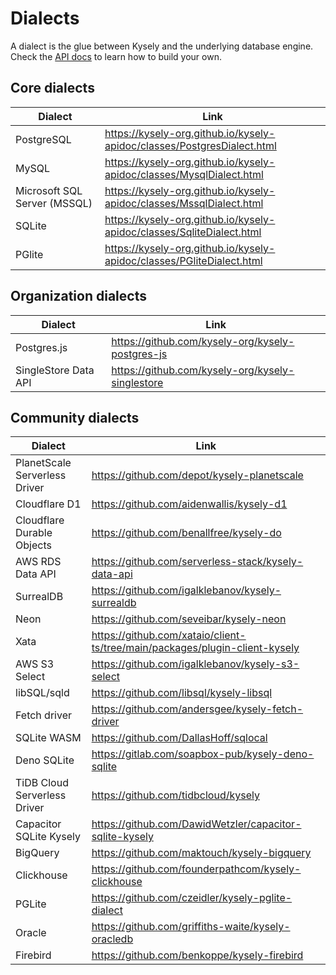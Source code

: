 # Dialects

A dialect is the glue between Kysely and the underlying database engine. Check the [API docs](https://kysely-org.github.io/kysely-apidoc/interfaces/Dialect.html) to learn how to build your own.

## Core dialects

| Dialect | Link |
| --- | --- |
| PostgreSQL | https://kysely-org.github.io/kysely-apidoc/classes/PostgresDialect.html |
| MySQL | https://kysely-org.github.io/kysely-apidoc/classes/MysqlDialect.html |
| Microsoft SQL Server (MSSQL) | https://kysely-org.github.io/kysely-apidoc/classes/MssqlDialect.html |
| SQLite | https://kysely-org.github.io/kysely-apidoc/classes/SqliteDialect.html |
| PGlite | https://kysely-org.github.io/kysely-apidoc/classes/PGliteDialect.html |

## Organization dialects

| Dialect | Link |
| --- | --- |
| Postgres.js | https://github.com/kysely-org/kysely-postgres-js |
| SingleStore Data API | https://github.com/kysely-org/kysely-singlestore |

## Community dialects

| Dialect                       | Link                                                                        |
|-------------------------------|-----------------------------------------------------------------------------|
| PlanetScale Serverless Driver | https://github.com/depot/kysely-planetscale                                 |
| Cloudflare D1                 | https://github.com/aidenwallis/kysely-d1                                    |
| Cloudflare Durable Objects    | https://github.com/benallfree/kysely-do                                     |
| AWS RDS Data API              | https://github.com/serverless-stack/kysely-data-api                         |
| SurrealDB                     | https://github.com/igalklebanov/kysely-surrealdb                            |
| Neon                          | https://github.com/seveibar/kysely-neon                                     |
| Xata                          | https://github.com/xataio/client-ts/tree/main/packages/plugin-client-kysely |
| AWS S3 Select                 | https://github.com/igalklebanov/kysely-s3-select                            |
| libSQL/sqld                   | https://github.com/libsql/kysely-libsql                                     |
| Fetch driver                  | https://github.com/andersgee/kysely-fetch-driver                            |
| SQLite WASM                   | https://github.com/DallasHoff/sqlocal                                       |
| Deno SQLite                   | https://gitlab.com/soapbox-pub/kysely-deno-sqlite                           |
| TiDB Cloud Serverless Driver  | https://github.com/tidbcloud/kysely                                         |
| Capacitor SQLite Kysely       | https://github.com/DawidWetzler/capacitor-sqlite-kysely                     |
| BigQuery                      | https://github.com/maktouch/kysely-bigquery                                 |
| Clickhouse                    | https://github.com/founderpathcom/kysely-clickhouse                         |
| PGLite                        | https://github.com/czeidler/kysely-pglite-dialect                           |
| Oracle                        | https://github.com/griffiths-waite/kysely-oracledb                          |
| Firebird                      | https://github.com/benkoppe/kysely-firebird                                 |

